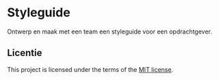 # Styleguide

Ontwerp en maak met een team een styleguide voor een opdrachtgever.

## Licentie

This project is licensed under the terms of the [MIT license](./LICENSE).

